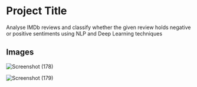 
# Project Title

Analyse IMDb reviews and classify whether the given review holds negative or positive sentiments using NLP and Deep Learning techniques


## Images

![Screenshot (178)](https://user-images.githubusercontent.com/72988991/165255400-f58b4d0d-4c41-49e2-90aa-5a9ec503fbe8.png)

![Screenshot (179)](https://user-images.githubusercontent.com/72988991/165255407-c10cf8a5-ba02-4364-b5dc-bf9e3d06d424.png)
